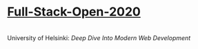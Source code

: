 # <a href="Full-Stack-Open-2020">Full-Stack-Open-2020</a>
 </br> 
University of Helsinki: <em>Deep Dive Into Modern Web Development</em>
